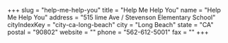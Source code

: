 +++
slug = "help-me-help-you"
title = "Help Me Help You"
name = "Help Me Help You"
address = "515 lime Ave / Stevenson Elementary School"
cityIndexKey = "city-ca-long-beach"
city = "Long Beach"
state = "CA"
postal = "90802"
website = ""
phone = "562-612-5001"
fax = ""
+++
